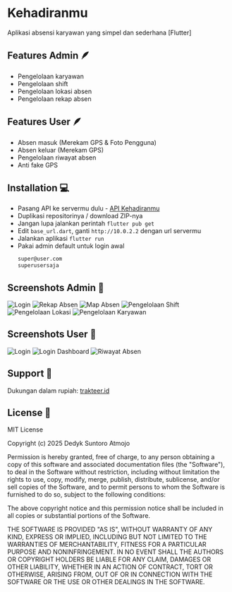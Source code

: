 
# Kehadiranmu

Aplikasi absensi karyawan yang simpel dan sederhana
[Flutter]


## Features Admin 🪶

- Pengelolaan karyawan
- Pengelolaan shift
- Pengelolaan lokasi absen
- Pengelolaan rekap absen

## Features User 🪶

- Absen masuk (Merekam GPS & Foto Pengguna)
- Absen keluar (Merekam GPS)
- Pengelolaan riwayat absen
- Anti fake GPS

## Installation 💻

- Pasang API ke servermu dulu - [API Kehadiranmu](https://github.com/dedyksuntoro/api_kehadiranmu)
- Duplikasi repositorinya / download ZIP-nya
- Jangan lupa jalankan perintah `flutter pub get`
- Edit `base_url.dart`, ganti `http://10.0.2.2` dengan url servermu
- Jalankan aplikasi `flutter run`
- Pakai admin default untuk login awal
  ```bash
  super@user.com
  superusersaja
  ```

## Screenshots Admin 📱

![Login](https://raw.githubusercontent.com/dedyksuntoro/kehadiranmu/refs/heads/master/screenshots/flutter_01.png)
![Rekap Absen](https://raw.githubusercontent.com/dedyksuntoro/kehadiranmu/refs/heads/master/screenshots/flutter_02.png)
![Map Absen](https://raw.githubusercontent.com/dedyksuntoro/kehadiranmu/refs/heads/master/screenshots/flutter_03.png)
![Pengelolaan Shift](https://raw.githubusercontent.com/dedyksuntoro/kehadiranmu/refs/heads/master/screenshots/flutter_04.png)
![Pengelolaan Lokasi](https://raw.githubusercontent.com/dedyksuntoro/kehadiranmu/refs/heads/master/screenshots/flutter_05.png)
![Pengelolaan Karyawan](https://raw.githubusercontent.com/dedyksuntoro/kehadiranmu/refs/heads/master/screenshots/flutter_06.png)

## Screenshots User 📱

![Login](https://raw.githubusercontent.com/dedyksuntoro/kehadiranmu/refs/heads/master/screenshots/flutter_01.png)
![Login Dashboard](https://raw.githubusercontent.com/dedyksuntoro/kehadiranmu/refs/heads/master/screenshots/flutter_07.png)
![Riwayat Absen](https://raw.githubusercontent.com/dedyksuntoro/kehadiranmu/refs/heads/master/screenshots/flutter_08.png)

## Support 🍵

Dukungan dalam rupiah:
[trakteer.id](https://trakteer.id/dedyk-suntoro-atmojo/tip) 

## License 🪪

MIT License

Copyright (c) 2025 Dedyk Suntoro Atmojo

Permission is hereby granted, free of charge, to any person obtaining a copy
of this software and associated documentation files (the "Software"), to deal
in the Software without restriction, including without limitation the rights
to use, copy, modify, merge, publish, distribute, sublicense, and/or sell
copies of the Software, and to permit persons to whom the Software is
furnished to do so, subject to the following conditions:

The above copyright notice and this permission notice shall be included in all
copies or substantial portions of the Software.

THE SOFTWARE IS PROVIDED "AS IS", WITHOUT WARRANTY OF ANY KIND, EXPRESS OR
IMPLIED, INCLUDING BUT NOT LIMITED TO THE WARRANTIES OF MERCHANTABILITY,
FITNESS FOR A PARTICULAR PURPOSE AND NONINFRINGEMENT. IN NO EVENT SHALL THE
AUTHORS OR COPYRIGHT HOLDERS BE LIABLE FOR ANY CLAIM, DAMAGES OR OTHER
LIABILITY, WHETHER IN AN ACTION OF CONTRACT, TORT OR OTHERWISE, ARISING FROM,
OUT OF OR IN CONNECTION WITH THE SOFTWARE OR THE USE OR OTHER DEALINGS IN THE
SOFTWARE.

